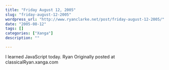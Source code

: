 ```yaml
---
title: "Friday August 12, 2005"
slug: "friday-august-12-2005"
wordpress_url: "http://www.ryanclarke.net/post/friday-august-12-2005/"
date: "2005-08-12"
tags: []
categories: ["Xanga"]
description: ""

---
```


I learned JavaScript today.
 Ryan
Originally posted at classicalRyan.xanga.com
